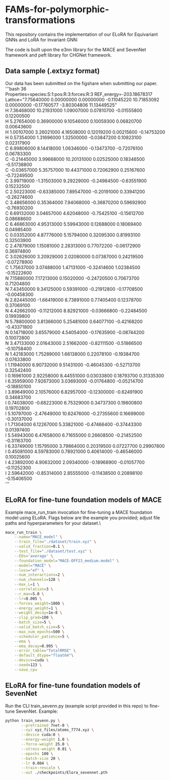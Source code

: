# FAMs-for-polymorphic-transformations
This repository contains the implementation of our ELoRA for Equivariant GNNs and LoRA for Invariant GNN:

The code is built upon the e3nn library for the MACE and SevenNet framework and peft library for CHGNet framework.

## Data sample (.extxyz format)
Our data has been submitted on the figshare when submitting our paper.
'''bash
36 \
Properties=species:S:1:pos:R:3:forces:R:3 REF_energy=-203.18678317 Lattice="7.75640000 0.00000000 0.00000000 -0.11045220 10.71853092 0.00000000 -0.17760577 -3.80304806 11.13449525" \
H       7.36468000     10.21931000      1.09007000      0.07810700     -0.01555800      0.12200500 \
H       5.27654000      0.36900000      9.10546000      0.10059300      0.06820700      0.00643600 \
H       1.00107000      3.26021000      4.16508000      0.12019200      0.00215600     -0.14753200 \
H       0.57354000      1.31696000      1.32500000     -0.03847200      0.10923100      0.02317900 \
C       6.99806000      8.14418000      1.06346000     -0.13473700     -0.72076100      0.06783300 \
C      -0.21445000      3.99668000     10.20131000      0.02525000      0.18346500     -0.51738800 \
C      -0.03657000      5.35757000     10.44371000      0.72062900      0.25167600     -0.72249500 \
C       3.99719000     -1.31503000      9.29229000     -0.24984500     -0.63551900      0.15232500 \
C       2.50223000     -0.63385000      7.89547000     -0.20191000      0.33941200     -0.26274600 \
C       3.48656000      0.35364000      7.94068000     -0.36870200      0.59692900     -0.76930200 \
C       6.69132000      3.04657000      4.62048000     -0.75425100     -0.15612700      0.08688600 \
C       6.46863000      4.95313000      5.59943000      0.12688000      0.18069400      0.04985400 \
C       0.03352000      4.87776000      5.15794000      0.32095300      0.81993100      0.32503900 \
C       2.47879000      1.15081000      2.28313000      0.77072200     -0.06172900      0.36974800 \
C       3.02626000      3.20929000      2.02080000      0.07387000      0.24219500     -0.07278900 \
C       1.75637000      3.07488000      1.47131000     -0.32414600      1.02384500     -0.15222600 \
N       7.15880000      7.17213000      0.15020000     -0.24720500      0.70673700      0.71204800 \
N       7.43450000      9.34125000      0.59391000     -0.21912800     -0.17708500     -0.00458300 \
N       2.82445000     -1.66419000      8.73891000      0.77405400      0.12378700      0.37069100 \
N       4.42662000     -0.11212000      8.82921000     -0.03666800     -0.22484500      0.19939800 \
N       5.78800000      3.81366000      5.25481000      0.64077100     -0.42168200     -0.43371800 \
N       0.14718000      3.65579000      4.54054000     -0.17635900     -0.08744200      0.10072800 \
N       3.47133000      2.01643000      2.51662000     -0.82111500     -0.51866500     -0.10758400 \
N       1.42183000      1.75289000      1.66138000      0.22078100     -0.19384700      0.07633800 \
I       1.11940000      6.90732000      9.51431000     -0.46045300     -0.52713700      0.32542400 \
I       0.16961000      2.92258000      8.44551000      0.03033800      0.18793700      0.31335300 \
I       6.35959000      7.92673000      3.03693000     -0.01764800     -0.05214700     -0.18850100 \
I       3.89649000      2.10576000      6.82957000     -0.12300000     -0.62491900      0.34683700 \
I       0.74038000     -0.68223000      6.75329000      0.34737300      0.19800800      0.19702800 \
I       5.10797000     -2.47649000     10.62476000     -0.27355600      0.16699000     -0.30137000 \
I       1.71304000      6.12267000      5.33821000     -0.47466400     -0.37443300      0.01397400 \
I       5.54943000      6.47658000      6.71655000      0.26608500     -0.21452500     -0.31163700 \
I       6.33749000      1.15795000      3.79864000      0.20319500      0.07227700      0.29907800 \
I       0.45081000      4.59783000      0.78921000      0.40614000     -0.46546000      0.10025600 \
I       4.23892000      4.90632000      2.09340000     -0.18968900     -0.01057700     -0.11252300 \
I       2.59642000     -0.85314000      2.85555000     -0.11438500      0.20898100     -0.15406500 \
'''

## ELoRA for fine-tune foundation models of MACE
Example mace_run_train invocation for fine-tuning a MACE foundation model using ELoRA. Flags below are the example you provided; adjust file paths and hyperparameters for your dataset.\
```bash
mace_run_train \
    --name="MACE_model" \
    --train_file="./dataset/train.xyz" \
    --valid_fraction=0.1 \
    --test_file="./dataset/test.xyz" \
    --E0s='average' \
    --foundation_model="MACE-OFF23_medium.model" \
    --model="MACE" \
    --loss="ef" \
    --num_interactions=2 \
    --num_channels=128 \
    --max_L=1 \
    --correlation=3 \
    --r_max=5.0 \
    --lr=0.005 \
    --forces_weight=1000 \
    --energy_weight=1 \
    --weight_decay=1e-8 \
    --clip_grad=100 \
    --batch_size=5 \
    --valid_batch_size=5 \
    --max_num_epochs=500 \
    --scheduler_patience=5 \
    --ema \
    --ema_decay=0.995 \
    --error_table="TotalRMSE" \
    --default_dtype="float64"\
    --device=cuda \
    --seed=123 \
    --save_cpu 
```
## ELoRA for fine-tune foundation models of SevenNet
Run the CLI train_sevenn.py (example script provided in this repo) to fine-tune SevenNet. Example:
```bash
python train_sevenn.py \
       --pretrained 7net-0 \
       --xyz xyz_files/atoms_7774.xyz \
       --device cuda:0 \
       --energy-weight 1.0 \
       --force-weight 25.0 \
       --stress-weight 0.01 \
       --epochs 100 \
       --batch-size 20 \
       --lr 0.004 \
       --train-rescale \
       --out ./checkpoints/Elora_sevennet.pth
```

